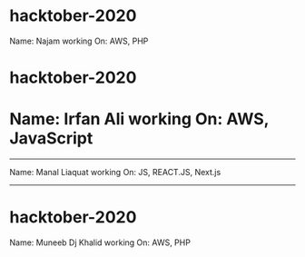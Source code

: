 # hacktober-2020
Name: Najam
working On: AWS, PHP



# hacktober-2020
Name: Irfan Ali
working On: AWS, JavaScript
=======
___________________________________

Name: Manal Liaquat
working On: JS, REACT.JS, Next.js

-------------


# hacktober-2020
Name: Muneeb
Dj Khalid
working On: AWS, PHP


